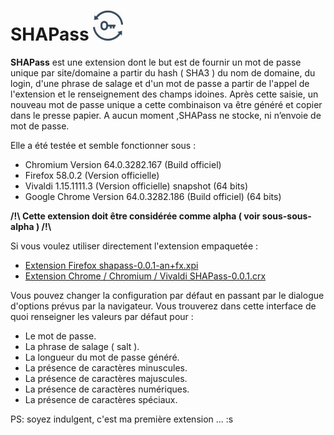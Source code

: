 # SHAPass ![SHAPass](https://github.com/jpcrevoisier/SHAPass/blob/master/lock48.png)

**SHAPass** est une extension dont le but est de fournir un mot de passe unique par site/domaine a partir du hash ( SHA3 ) du nom de domaine, du login, d'une phrase de salage et d'un mot de passe a partir de l'appel de l'extension et le renseignement des champs idoines. Après cette saisie, un nouveau mot de passe unique a cette combinaison va être généré et copier dans le presse papier.
A aucun moment ,SHAPass ne stocke, ni n’envoie de mot de passe.

Elle a été testée et semble fonctionner sous : 
 - Chromium Version 64.0.3282.167 (Build officiel)
 - Firefox 58.0.2 (Version officielle)
 - Vivaldi 1.15.1111.3 (Version officielle) snapshot  (64 bits)
 - Google Chrome Version 64.0.3282.186 (Build officiel) (64 bits)
 

**/!\ Cette extension doit être considérée comme alpha ( voir sous-sous-alpha ) /!\\**

Si vous voulez utiliser directement l'extension empaquetée :
- [Extension Firefox shapass-0.0.1-an+fx.xpi](https://github.com/jpcrevoisier/SHAPass/raw/master/Extensions/shapass-0.0.1-an%2Bfx.xpi)
- [Extension Chrome / Chromium / Vivaldi SHAPass-0.0.1.crx](https://github.com/jpcrevoisier/SHAPass/raw/master/Extensions/SHAPass-0.0.1.crx)

Vous pouvez changer la configuration par défaut en passant par le dialogue d'options prévus par la navigateur.
Vous trouverez dans cette interface de quoi renseigner les valeurs par défaut pour :
- Le mot de passe.
- La phrase de salage ( salt ).
- La longueur du mot de passe généré.
- La présence de caractères minuscules.
- La présence de caractères majuscules.
- La présence de caractères numériques.
- La présence de caractères spéciaux.


PS: soyez indulgent, c'est ma première extension ... :s
